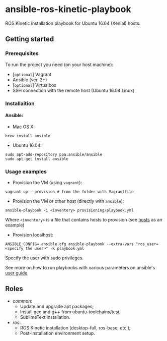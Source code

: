 # ansible-ros-kinetic-playbook

ROS Kinetic installation playbook for Ubuntu 16.04 (Xenial) hosts.

## Getting started

### Prerequisites

To run the project you need (on your host machine):
- [`optional`] Vagrant
- Ansible (ver. 2+)
- [`optional`] Virtualbox
- SSH connection with the remote host (Ubuntu 16.04 Linux)

### Installaition

#### Ansible:

- Mac OS X:
```shell
brew install ansible
```
- Ubuntu 16.04:
```shell
sudo apt-add-repository ppa:ansible/ansible
sudo apt-get install ansible
```

### Usage examples

- Provision the VM (using `vagrant`):
```shell
vagrant up --provision # from the folder with Vagrantfile
```

- Provision the VM or other host (directly with `ansible`):
```shell
ansible-playbook -i <inventory> provisioning/playbook.yml
```
Where `<inventory>` is a file that contains hosts to provision (see [hosts](provisioning/hosts) as an example)

- Provision localhost:
```shell
ANSIBLE_CONFIG=.ansible.cfg ansible-playbook --extra-vars "ros_user=<specify the user>" -K playbook.yml
```
Specify the user with sudo privileges. 

See more on how to run playbooks with various parameters on ansible's [user guide](https://docs.ansible.com/ansible/2.5/user_guide/index.html).

## Roles

- _common_:
  - Update and upgrade apt packages;
  - Install gcc and g++ from ubuntu-toolchains/test;
  - SublimeText installation.
- _ros_:
  - ROS Kinetic installation (desktop-full, ros-base, etc.);
  - Post-installation environment setup.
